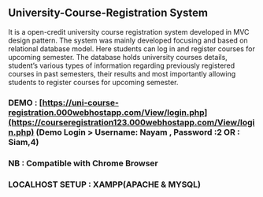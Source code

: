 ## University-Course-Registration System

It is a open-credit university course registration system developed in MVC design pattern. The system was mainly developed focusing and based on relational database model.  Here students can log in and register courses for upcoming semester. The database holds university courses details, student’s various types of information regarding previously registered courses in past semesters, their results and most importantly allowing students to register courses for upcoming semester.

### DEMO : [https://uni-course-registration.000webhostapp.com/View/login.php](https://courseregistration123.000webhostapp.com/View/login.php) (Demo Login > Username: Nayam , Password :2   OR : Siam,4)
### NB : Compatible with Chrome Browser


### LOCALHOST SETUP : XAMPP(APACHE & MYSQL)
